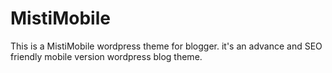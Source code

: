 # MistiMobile
This is a MistiMobile wordpress theme for blogger. it's an advance and SEO friendly mobile version wordpress blog theme.
